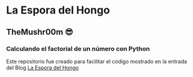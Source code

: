 # La Espora del Hongo

## TheMushr00m :sunglasses:

### Calculando el factorial de un número con Python

Este repositorio fue creado para facilitar el código mostrado en la entrada del Blog [La Espora del Hongo](https://laesporadelhongo.com "TheMushr00m's blog")